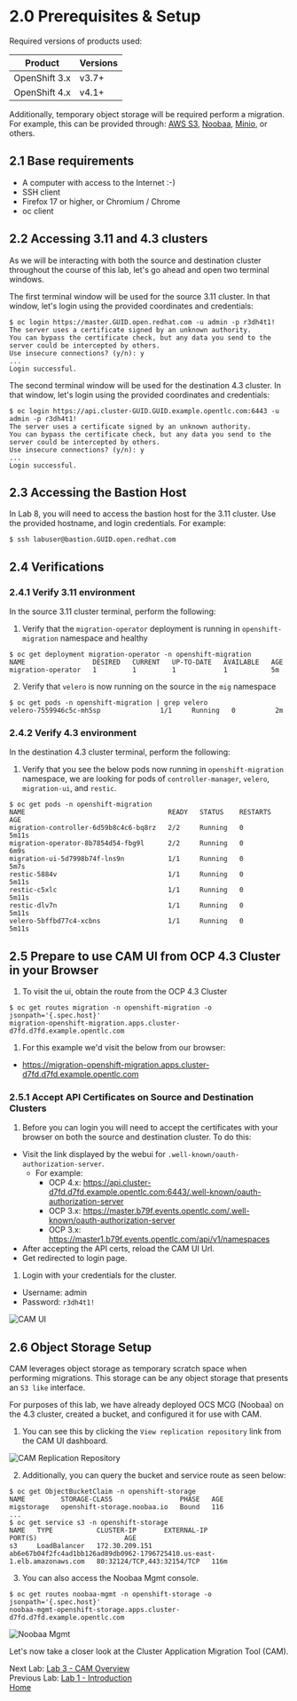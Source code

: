 # 2.0 Prerequisites & Setup

Required versions of products used:

| Product         | Versions    |
| -----------     | ----------- |
| OpenShift 3.x   | v3.7+       |
| OpenShift 4.x   | v4.1+       |

Additionally, temporary object storage will be required perform a migration.  For example, this can be provided through: [AWS S3](https://aws.amazon.com/s3/), [Noobaa](https://www.noobaa.io/), [Minio](https://min.io/), or others.

## 2.1 Base requirements

* A computer with access to the Internet :-)
* SSH client
* Firefox 17 or higher, or Chromium / Chrome
* oc client

## 2.2 Accessing 3.11 and 4.3 clusters

As we will be interacting with both the source and destination cluster throughout the course of this lab, let's go ahead and open two terminal windows.  

 The first terminal window will be used for the source 3.11 cluster.  In that window, let's login using the provided coordinates and credentials:

 ```
 $ oc login https://master.GUID.open.redhat.com -u admin -p r3dh4t1!
 The server uses a certificate signed by an unknown authority.
 You can bypass the certificate check, but any data you send to the server could be intercepted by others.
 Use insecure connections? (y/n): y
 ...
 Login successful.
 ```

 The second terminal window will be used for the destination 4.3 cluster. In that window, let's login using the provided coordinates and credentials:

 ```
 $ oc login https://api.cluster-GUID.GUID.example.opentlc.com:6443 -u admin -p r3dh4t1!
 The server uses a certificate signed by an unknown authority.
 You can bypass the certificate check, but any data you send to the server could be intercepted by others.
 Use insecure connections? (y/n): y
 ...
 Login successful.
 ```

## 2.3 Accessing the Bastion Host

In Lab 8, you will need to access the bastion host for the 3.11 cluster.  Use the provided hostname, and login credentials.  For example:

```
$ ssh labuser@bastion.GUID.open.redhat.com
```

## 2.4 Verifications

### 2.4.1 Verify 3.11 environment

In the source 3.11 cluster terminal, perform the following:

1. Verify that the `migration-operator` deployment is running in `openshift-migration` namespace and healthy
```
$ oc get deployment migration-operator -n openshift-migration
NAME                 DESIRED   CURRENT   UP-TO-DATE   AVAILABLE   AGE
migration-operator   1         1         1            1           5m
```

2. Verify that `velero` is now running on the source in the `mig` namespace
```
$ oc get pods -n openshift-migration | grep velero
velero-7559946c5c-mh5sp               1/1     Running   0          2m
```

### 2.4.2 Verify 4.3 environment

In the destination 4.3 cluster terminal, perform the following:

1. Verify that you see the below pods now running in `openshift-migration` namespace, we are looking for pods of `controller-manager`, `velero`, `migration-ui`, and `restic`.
```
$ oc get pods -n openshift-migration
NAME                                    READY   STATUS    RESTARTS   AGE
migration-controller-6d59b8c4c6-bq8rz   2/2     Running   0          5m11s
migration-operator-8b7854d54-fbg9l      2/2     Running   0          6m9s
migration-ui-5d7998b74f-lns9n           1/1     Running   0          5m7s
restic-5884v                            1/1     Running   0          5m11s
restic-c5xlc                            1/1     Running   0          5m11s
restic-dlv7n                            1/1     Running   0          5m11s
velero-5bffbd77c4-xcbns                 1/1     Running   0          5m11s
```

## 2.5 Prepare to use CAM UI from OCP 4.3 Cluster in your Browser
1. To visit the ui, obtain the route from the OCP 4.3 Cluster
```
$ oc get routes migration -n openshift-migration -o jsonpath='{.spec.host}'
migration-openshift-migration.apps.cluster-d7fd.d7fd.example.opentlc.com
```

1. For this example we'd visit the below from our browser:
  * https://migration-openshift-migration.apps.cluster-d7fd.d7fd.example.opentlc.com

### 2.5.1 Accept API Certificates on Source and Destination Clusters

1. Before you can login you will need to accept the certificates with your
   browser on both the source and destination cluster. To do this:
  * Visit the link displayed by the webui for `.well-known/oauth-authorization-server`.
    * For example:
      * OCP 4.x: https://api.cluster-d7fd.d7fd.example.opentlc.com:6443/.well-known/oauth-authorization-server
      * OCP 3.x: https://master.b79f.events.opentlc.com/.well-known/oauth-authorization-server
      * OCP 3.x: https://master1.b79f.events.opentlc.com/api/v1/namespaces
  * After accepting the API certs, reload the CAM UI Url.
  * Get redirected to login page.
1. Login with your credentials for the cluster.
  * Username: admin
  * Password: `r3dh4t1!`

![CAM UI](screenshots/lab2/camUI.png)

## 2.6 Object Storage Setup

CAM leverages object storage as temporary scratch space when performing migrations.  This storage can be any object storage that presents an `S3 like` interface.  

For purposes of this lab, we have already deployed OCS MCG (Noobaa) on the 4.3 cluster, created a bucket, and configured it for use with CAM.

1. You can see this by clicking the `View replication repository` link from the CAM UI dashboard.

![CAM Replication Repository](screenshots/lab2/cam-replication-repository.png)

2. Additionally, you can query the bucket and service route as seen below:
```
$ oc get ObjectBucketClaim -n openshift-storage
NAME         STORAGE-CLASS                 PHASE   AGE
migstorage   openshift-storage.noobaa.io   Bound   116
...
$ oc get service s3 -n openshift-storage
NAME   TYPE           CLUSTER-IP       EXTERNAL-IP                                                               PORT(S)                      AGE
s3     LoadBalancer   172.30.209.151   ab6e67b04f2fc4ad1bb126ad89db0962-1796725410.us-east-1.elb.amazonaws.com   80:32124/TCP,443:32154/TCP   116m
```

3. You can also access the Noobaa Mgmt console.
```
$ oc get routes noobaa-mgmt -n openshift-storage -o jsonpath='{.spec.host}'
noobaa-mgmt-openshift-storage.apps.cluster-d7fd.d7fd.example.opentlc.com
```
![Noobaa Mgmt](screenshots/lab2/noobaa-mgmt.png)


Let's now take a closer look at the Cluster Application Migration Tool (CAM).


Next Lab: [Lab 3 - CAM Overview](./3.md)<br>
Previous Lab: [Lab 1 - Introduction](./1.md)<br>
[Home](./README.md)
